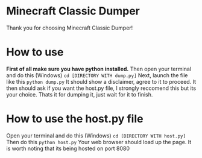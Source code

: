 # Minecraft Classic Dumper
Thank you for choosing Minecraft Classic Dumper!

# How to use
**First of all make sure you have python installed.**
Then open your terminal and do this (Windows)
```cd [DIRECTORY WITH dump.py]```
Next, launch the file like this
```python dump.py```
It should show a disclaimer, agree to it to proceed.
It then should ask if you want the host.py file, I strongly reccomend this but its your choice.
Thats it for dumping it, just wait for it to finish.

# How to use the host.py file
Open your terminal and do this (Windows)
```cd [DIRECTORY WITH host.py]```
Then do this
```python host.py```
Your web browser should load up the page.
It is worth noting that its being hosted on port 8080
